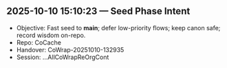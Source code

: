 ## 2025-10-10 15:10:23 — Seed Phase Intent
- Objective: Fast seed to **main**; defer low-priority flows; keep canon safe; record wisdom on-repo.
- Repo: CoCache
- Handover: CoWrap-20251010-132935
- Session: ...AllCoWrapReOrgCont

